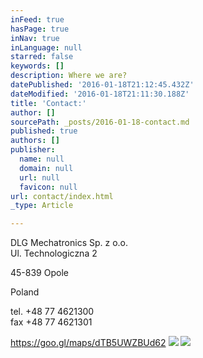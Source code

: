 ```yaml
---
inFeed: true
hasPage: true
inNav: true
inLanguage: null
starred: false
keywords: []
description: Where we are?
datePublished: '2016-01-18T21:12:45.432Z'
dateModified: '2016-01-18T21:11:30.188Z'
title: 'Contact:'
author: []
sourcePath: _posts/2016-01-18-contact.md
published: true
authors: []
publisher:
  name: null
  domain: null
  url: null
  favicon: null
url: contact/index.html
_type: Article

---
```

DLG Mechatronics Sp. z o.o.   
Ul. Technologiczna 2

45-839 Opole

Poland 

tel. +48 77 4621300  
fax +48 77 4621301

https://goo.gl/maps/dTB5UWZBUd62
![](https://the-grid-user-content.s3-us-west-2.amazonaws.com/2dbb693d-da17-4b50-a855-5758391bddb6.jpg)
![](https://the-grid-user-content.s3-us-west-2.amazonaws.com/bd8ed25a-f844-4239-adb5-6013138874ee.jpg)